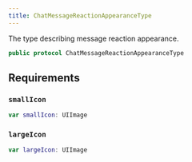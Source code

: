```yaml
---
title: ChatMessageReactionAppearanceType
---
```


The type describing message reaction appearance.

``` swift
public protocol ChatMessageReactionAppearanceType 
```

## Requirements

### `smallIcon`

``` swift
var smallIcon: UIImage 
```

### `largeIcon`

``` swift
var largeIcon: UIImage 
```

